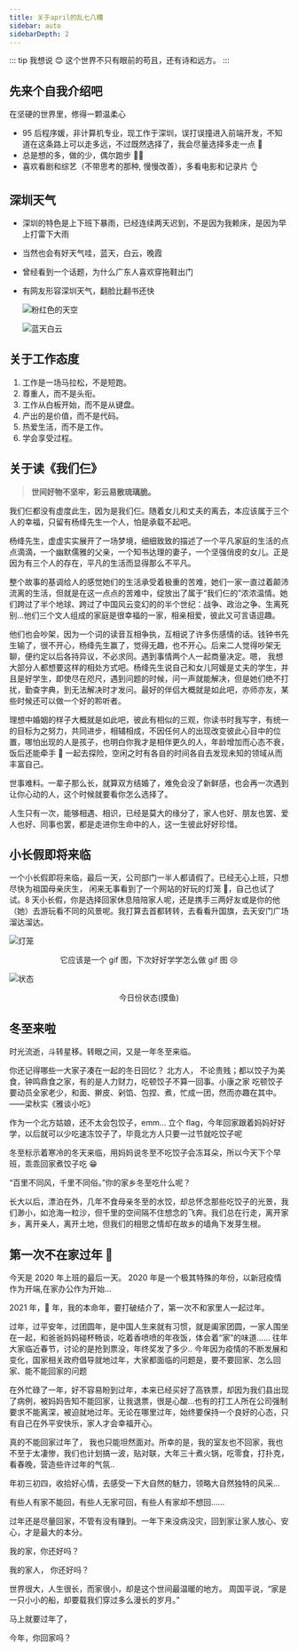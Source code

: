 ```yaml
---
title: 关于april的乱七八糟
sidebar: auto
sidebarDepth: 2
---
```


::: tip 我想说 😊
这个世界不只有眼前的苟且，还有诗和远方。
:::

## 先来个自我介绍吧

在坚硬的世界里，修得一颗温柔心

-   95 后程序媛，非计算机专业，现工作于深圳，误打误撞进入前端开发，不知道在这条路上可以走多远，不过既然选择了，我会尽量选择多走一点 💪
-   总是想的多，做的少，偶尔跑步 🏃‍♀️
-   喜欢看剧和综艺（不带思考的那种, 慢慢改善），多看电影和记录片 👌

## 深圳天气

-   深圳的特色是上下班下暴雨，已经连续两天迟到，不是因为我赖床，是因为早上打雷下大雨
-   当然也会有好天气哇，蓝天，白云，晚霞
-   曾经看到一个话题，为什么广东人喜欢穿拖鞋出门
-   有网友形容深圳天气，翻脸比翻书还快

    ![粉红色的天空](https://i.ibb.co/gZTsjJy/image.jpg)

    ![蓝天白云](https://i.ibb.co/18zSKmP/image.jpg)

## 关于工作态度

1. 工作是一场马拉松，不是短跑。
2. 尊重人，而不是头衔。
3. 工作从白板开始，而不是从键盘。
4. 产出的是价值，而不是代码。
5. 热爱生活，而不是工作。
6. 学会享受过程。

## 关于读《我们仨》

> **世间好物不坚牢，彩云易散琉璃脆。**

我们仨都没有虚度此生，因为是我们仨。随着女儿和丈夫的离去，本应该属于三个人的幸福，只留有杨绛先生一个人，怕是承载不起吧。

杨绛先生，虚虚实实展开了一场梦境，细细致致的描述了一个平凡家庭的生活的点点滴滴，一个幽默儒雅的父亲，一个知书达理的妻子，一个坚强俏皮的女儿。正是因为有三个人的存在，平凡的生活而显得那么不平凡。

整个故事的基调给人的感觉她们的生活承受着极重的苦难，她们一家一直过着颠沛流离的生活，但就是在这一点点的苦难中，绽放出了属于“我们仨的”浓浓温情。她们跨过了半个地球、跨过了中国风云变幻的的半个世纪：战争、政治之争、生离死别...他们三个文人组成的家庭是很幸福的一家，相亲相爱，彼此又可言语逗趣。

他们也会吵架，因为一个词的读音互相争执，互相说了许多伤感情的话。钱钟书先生输了，很不开心，杨绛先生赢了，觉得无趣，也不开心。后来二人觉得吵架无聊，便约定以后各持异议，不必求同。遇到事情两个人一起商量决定。嗯， 我想大部分人都想要这样的相处方式吧。杨绛先生说自己和女儿阿媛是丈夫的学生，并且是好学生，即使尽在咫尺，遇到问题的时候，问一声就能解决，但是她们绝不打扰，勤查字典，到无法解决时才发问。最好的伴侣大概就是如此吧，亦师亦友，某些时候还可以做一个好的聆听者。

理想中婚姻的样子大概就是如此吧，彼此有相似的三观，你读书时我写字，有统一的目标为之努力，共同进步，相辅相成，不因任何人的出现改变彼此心目中的位置，哪怕出现的人是孩子，也明白你我才是相伴更久的人，年龄增加而心态不衰，饭后还能牵手 👫 一起去探险，空闲之时有各自的时间各自去发现未知的领域从而丰富自己。

世事难料。一辈子那么长，就算双方结婚了，难免会没了新鲜感，也会再一次遇到让你心动的人，这个时候就要看你怎么选择了。

人生只有一次，能够相遇、相识，已经是莫大的缘分了，家人也好、朋友也罢、爱人也好、同事也罢，都是走进你生命中的人，这一生彼此好好珍惜。

## 小长假即将来临

一个小长假即将来临，最后一天，公司部门一半人都请假了。已经无心上班，只想尽快为祖国母亲庆生， 闲来无事看到了一个网站的好玩的灯笼 🏮，自己也试了试。8 天小长假，你是选择回家休息陪陪家人呢，还是携手三两好友或是你的他（她）去游玩看不同的风景呢。我打算去首都转转，去看看升国旗，去天安门广场溜达溜达。

![灯笼](https://i.niupic.com/images/2020/09/30/8KHP.png)

<div align='center'>它应该是一个 gif 图，下次好好学学怎么做 gif 图 😢</div>

![状态](https://i.niupic.com/images/2020/09/30/8KHS.png)

<div align='center'>今日份状态(摸鱼)</div>

## 冬至来啦

时光流逝，斗转星移。转眼之间，又是一年冬至来临。

你还记得哪些一大家子凑在一起的冬日回忆？
北方人， 不论贵贱；都以饺子为美食，钟鸣鼎食之家，有的是人力财力，吃顿饺子不算一回事。小康之家
吃顿饺子要动员全家老少，和面、擀皮、剁馅、包捏、煮，忙成一团，然而亦趣在其中。 ——梁秋实《雅谈小吃》

作为一个北方姑娘，还不太会包饺子，emm...
立个 flag，今年回家跟着妈妈好好学，以后就可以少吃速冻饺子了，毕竟北方人只要一过节就吃饺子呢

冬至标示着寒冷的冬天来临，用妈妈说冬至不吃饺子会冻耳朵，所以今天下个早班，乖乖回家煮饺子吃 😁

“百里不同风，千里不同俗。”你的家乡冬至吃什么呢？

长大以后，漂泊在外，几年不食母亲冬至的水饺，却总怀念那些吃饺子的光景，我们渺小，如沧海一粒沙，但千里的空间隔不住想念的飞奔。我们总在行走，离开家乡，离开亲人，离开土地，但我们的相思之情却在故乡的墙角下发芽生根。

## 第一次不在家过年 🧨

今天是 2020 年上班的最后一天。
2020 年是一个极其特殊的年份，以新冠疫情作为开端,在家办公作为开始...

2021 年，🐂 年，我的本命年，要打破结介了，第一次不和家里人一起过年。

过年，过平安年，过团圆年，是中国人生来就有习惯，就是阖家团圆，一家人围坐在一起，和爸爸妈妈碰杯畅谈，吃着香喷喷的年夜饭，体会着“家”的味道……
往年大家临近春节，讨论的是抢到票没，年终奖发了多少..
今年因为疫情的不断发展和变化，国家相关政府倡导就地过年，大家都面临的问题是，要不要回家、怎么回家、能不能回家的问题

在外忙碌了一年，好不容易盼到过年，本来已经买好了高铁票，却因为我们县出现了病例，被妈妈告知不能回家，让我退票，很是心酸...也有的打工人所在公司强制要求不能离深，被迫就地过年。无论在哪里过年，始终要保持一个良好的心态，只有自己在外平安快乐，家人才会幸福开心。

真的不能回家过年了， 我也只能坦然面对。所幸的是，我的室友也不回家，我也不至于太凄惨，我们也计划搞一波，贴对联，大年三十煮火锅，吃零食，打扑克，看春晚，营造些许过年的气氛..

年初三初四，收拾好心情，去感受一下大自然的魅力，领略大自然独特的风采...

有些人有家不能回，有些人无家可回，有些人有家却不想回……

过年还是尽量回家，不管有没有赚到。一年下来没病没灾，回到家让家人放心、安心，才是最大的本分。

我的家，你还好吗？

我的家人， 你还好吗？

世界很大，人生很长，而家很小，却是这个世间最温暖的地方。 周国平说，“家是一只小小的船，却要载我们穿过多么漫长的岁月。”

马上就要过年了，

今年，你回家吗？
<Vssue/>
